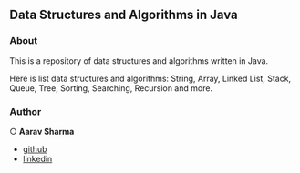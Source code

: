 ## Data Structures and Algorithms in Java

### About

This is a repository of data structures and algorithms written in Java.

Here is list data structures and algorithms: String, Array, Linked List, Stack, Queue, Tree, Sorting, Searching, Recursion and more.

### Author

○ **Aarav Sharma**

+ [github](https://github.com/aarav27)
+ [linkedin](https://www.linkedin.com/in/aaravsharma927/)